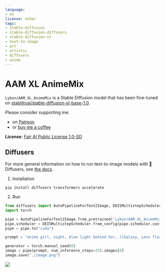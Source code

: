 ```yaml
---
language:
- en
license: other
tags:
- stable-diffusion
- stable-diffusion-diffusers
- stable-diffusion-xl
- text-to-image
- art
- artistic
- diffusers
- anime
---
```


# AAM XL AnimeMix

`Lykon/AAM_XL_AnimeMix` is a Stable Diffusion model that has been fine-tuned on [stabilityai/stable-diffusion-xl-base-1.0](https://huggingface.co/stabilityai/stable-diffusion-xl-base-1.0).

Please consider supporting me: 
- on [Patreon](https://www.patreon.com/Lykon275)
- or [buy me a coffee](https://snipfeed.co/lykon)

**License**: [Fair AI Public License 1.0-SD](https://freedevproject.org/faipl-1.0-sd/)

## Diffusers

For more general information on how to run text-to-image models with 🧨 Diffusers, see [the docs](https://huggingface.co/docs/diffusers/using-diffusers/conditional_image_generation).

1. Installation

```
pip install diffusers transformers accelerate
```

2. Run
```py
from diffusers import AutoPipelineForText2Image, DEISMultistepScheduler
import torch

pipe = AutoPipelineForText2Image.from_pretrained('Lykon/AAM_XL_AnimeMix', torch_dtype=torch.float16, variant="fp16")
pipe.scheduler = DEISMultistepScheduler.from_config(pipe.scheduler.config)
pipe = pipe.to("cuda")

prompt = "anime girl, night, blue light behind her, ((Galaxy, Lens flare)), short hair, flower field, night sky, cinematic shot. Wallpaper. (Blue color schema), detailed background, a city in the distance"

generator = torch.manual_seed(0)
image = pipe(prompt, num_inference_steps=25).images[0]  
image.save("./image.png")
```

![](./image.png)

